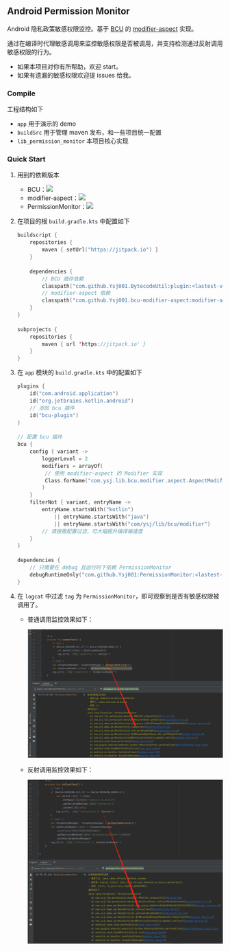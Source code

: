## Android Permission Monitor

Android 隐私政策敏感权限监控。基于 [BCU](https://github.com/Ysj001/BytecodeUtil) 的 [modifier-aspect](https://github.com/Ysj001/bcu-modifier-aspect) 实现。

通过在编译时代理敏感调用来监控敏感权限是否被调用，并支持检测通过反射调用敏感权限的行为。

- 如果本项目对你有所帮助，欢迎 start。
- 如果有遗漏的敏感权限欢迎提 issues 给我。

### Compile

工程结构如下

- `app` 用于演示的 demo
- `buildSrc` 用于管理 maven 发布，和一些项目统一配置
- `lib_permission_monitor` 本项目核心实现

### Quick Start

1. 用到的依赖版本

   - BCU：[![](https://jitpack.io/v/Ysj001/BytecodeUtil.svg)](https://jitpack.io/#Ysj001/BytecodeUtil)
   - modifier-aspect：[![](https://jitpack.io/v/Ysj001/bcu-modifier-aspect.svg)](https://jitpack.io/#Ysj001/bcu-modifier-aspect)
   - PermissionMonitor：[![](https://jitpack.io/v/Ysj001/PermissionMonitor.svg)](https://jitpack.io/#Ysj001/PermissionMonitor)

2. 在项目的根 `build.gradle.kts` 中配置如下

   ```kotlin
   buildscript {
       repositories {
           maven { setUrl("https://jitpack.io") }
       }
       
       dependencies {
           // BCU 插件依赖
           classpath("com.github.Ysj001.BytecodeUtil:plugin:<lastest-version>")
           // modifier-aspect 依赖
           classpath("com.github.Ysj001.bcu-modifier-aspect:modifier-aspect:<lastest-version>")
       }
   }
   
   subprojects {
       repositories {
           maven { url 'https://jitpack.io' }
       }
   }
   ```

3. 在 `app` 模块的 `build.gradle.kts` 中的配置如下

   ```kotlin
   plugins {
       id("com.android.application")
       id("org.jetbrains.kotlin.android")
       // 添加 bcu 插件
       id("bcu-plugin")
   }
   
   // 配置 bcu 插件
   bcu {
       config { variant ->
           loggerLevel = 2
           modifiers = arrayOf(
           	// 使用 modifier-aspect 的 Modifier 实现
           	Class.forName("com.ysj.lib.bcu.modifier.aspect.AspectModifier"),
           )
       }
       filterNot { variant, entryName ->
           entryName.startsWith("kotlin")
               || entryName.startsWith("java")
               || entryName.startsWith("com/ysj/lib/bcu/modifier")
           // 请按需配置过滤，可大幅提升编译输速度
       }
   }
   
   dependencies {
       // 只需要在 debug 且运行时下依赖 PermissionMonitor
       debugRuntimeOnly("com.github.Ysj001:PermissionMonitor:<lastest-version>")
   }
   ```

4. 在 `logcat` 中过滤  `tag` 为 `PermissionMonitor`，即可观察到是否有敏感权限被调用了。

   - 普通调用监控效果如下：

     ![普通调用](readme_assets/1.png)

   - 反射调用监控效果如下：

     ![反射调用](readme_assets/2.png)



